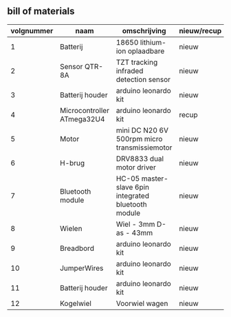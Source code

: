 ## bill of materials
|volgnummer|naam|omschrijving|nieuw/recup|kostprijs/stuk|aantal|subtotaal|
|----------|----|------------|-----------|---------|------|---------|
|         1| Batterij | 18650 lithium-ion oplaadbare  | nieuw |    3,39       |   2x   |    6,78     |
|         2| Sensor QTR-8A  | TZT tracking infraded detection sensor |  nieuw  |    1,24          |  1x    |    1,24     |
|          3|  Batterij houder | arduino leonardo kit   | nieuw |    /       |   1x   |    /     |
|         4| Microcontroller ATmega32U4  | arduino leonardo kit       |  recup  |        5,53      |   1x   |    5,53     |
|         5| Motor   | mini DC N20 6V 500rpm micro transmissiemotor     |  nieuw  |    6,54        |   2x   |   13,08        |
|         6| H-brug   | DRV8833 dual motor driver            |  nieuw  |     3,265         |  3x    |    9,795     |
|         7| Bluetooth module   | HC-05 master-slave 6pin integrated bluetooth module           |  nieuw  |   4,73           |  1x    |    4,73     |
|         8| Wielen | Wiel - 3mm D-as - 43mm  | nieuw |   1,85       |   2x   |    3,7    |
|         9| Breadbord | arduino leonardo kit   | nieuw |    /       |   1x   |    /     |
|         10| JumperWires | arduino leonardo kit   | nieuw |    /       |   16x   |    /     |
|        11| Batterij houder | arduino leonardo kit   | nieuw |    /       |   1x   |    /     |
|        12| Kogelwiel | Voorwiel wagen  | nieuw |    1,62       |   1x   |    1,62     |
